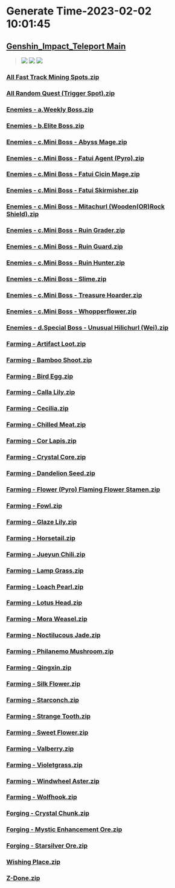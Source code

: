 # Generate Time-2023-02-02 10:01:45

## [Genshin_Impact_Teleport Main](https://github.com/Sam5440/Genshin_Impact_Teleport/edit/main/README.md)

>![](https://komarev.com/ghpvc/?username=done439)
>![](https://komarev.com/ghpvc/?username=done438)
>![](https://komarev.com/ghpvc/?username=done437)

### [All Fast Track Mining Spots.zip](https://raw.githubusercontent.com/Sam5440/Genshin_Impact_Teleport/download/OptimizationCollectionPackage/%5BOld%5DTeleportsALL%28Version_2.8%29/English/Locs/Genshin/All%20Fast%20Track%20Mining%20Spots.zip)

### [All Random Quest (Trigger Spot).zip](https://raw.githubusercontent.com/Sam5440/Genshin_Impact_Teleport/download/OptimizationCollectionPackage/%5BOld%5DTeleportsALL%28Version_2.8%29/English/Locs/Genshin/All%20Random%20Quest%20%28Trigger%20Spot%29.zip)

### [Enemies - a.Weekly Boss.zip](https://raw.githubusercontent.com/Sam5440/Genshin_Impact_Teleport/download/OptimizationCollectionPackage/%5BOld%5DTeleportsALL%28Version_2.8%29/English/Locs/Genshin/Enemies%20-%20a.Weekly%20Boss.zip)

### [Enemies - b.Elite Boss.zip](https://raw.githubusercontent.com/Sam5440/Genshin_Impact_Teleport/download/OptimizationCollectionPackage/%5BOld%5DTeleportsALL%28Version_2.8%29/English/Locs/Genshin/Enemies%20-%20b.Elite%20Boss.zip)

### [Enemies - c.Mini Boss - Abyss Mage.zip](https://raw.githubusercontent.com/Sam5440/Genshin_Impact_Teleport/download/OptimizationCollectionPackage/%5BOld%5DTeleportsALL%28Version_2.8%29/English/Locs/Genshin/Enemies%20-%20c.Mini%20Boss%20-%20Abyss%20Mage.zip)

### [Enemies - c.Mini Boss - Fatui Agent (Pyro).zip](https://raw.githubusercontent.com/Sam5440/Genshin_Impact_Teleport/download/OptimizationCollectionPackage/%5BOld%5DTeleportsALL%28Version_2.8%29/English/Locs/Genshin/Enemies%20-%20c.Mini%20Boss%20-%20Fatui%20Agent%20%28Pyro%29.zip)

### [Enemies - c.Mini Boss - Fatui Cicin Mage.zip](https://raw.githubusercontent.com/Sam5440/Genshin_Impact_Teleport/download/OptimizationCollectionPackage/%5BOld%5DTeleportsALL%28Version_2.8%29/English/Locs/Genshin/Enemies%20-%20c.Mini%20Boss%20-%20Fatui%20Cicin%20Mage.zip)

### [Enemies - c.Mini Boss - Fatui Skirmisher.zip](https://raw.githubusercontent.com/Sam5440/Genshin_Impact_Teleport/download/OptimizationCollectionPackage/%5BOld%5DTeleportsALL%28Version_2.8%29/English/Locs/Genshin/Enemies%20-%20c.Mini%20Boss%20-%20Fatui%20Skirmisher.zip)

### [Enemies - c.Mini Boss - Mitachurl (Wooden(OR)Rock Shield).zip](https://raw.githubusercontent.com/Sam5440/Genshin_Impact_Teleport/download/OptimizationCollectionPackage/%5BOld%5DTeleportsALL%28Version_2.8%29/English/Locs/Genshin/Enemies%20-%20c.Mini%20Boss%20-%20Mitachurl%20%28Wooden%28OR%29Rock%20Shield%29.zip)

### [Enemies - c.Mini Boss - Ruin Grader.zip](https://raw.githubusercontent.com/Sam5440/Genshin_Impact_Teleport/download/OptimizationCollectionPackage/%5BOld%5DTeleportsALL%28Version_2.8%29/English/Locs/Genshin/Enemies%20-%20c.Mini%20Boss%20-%20Ruin%20Grader.zip)

### [Enemies - c.Mini Boss - Ruin Guard.zip](https://raw.githubusercontent.com/Sam5440/Genshin_Impact_Teleport/download/OptimizationCollectionPackage/%5BOld%5DTeleportsALL%28Version_2.8%29/English/Locs/Genshin/Enemies%20-%20c.Mini%20Boss%20-%20Ruin%20Guard.zip)

### [Enemies - c.Mini Boss - Ruin Hunter.zip](https://raw.githubusercontent.com/Sam5440/Genshin_Impact_Teleport/download/OptimizationCollectionPackage/%5BOld%5DTeleportsALL%28Version_2.8%29/English/Locs/Genshin/Enemies%20-%20c.Mini%20Boss%20-%20Ruin%20Hunter.zip)

### [Enemies - c.Mini Boss - Slime.zip](https://raw.githubusercontent.com/Sam5440/Genshin_Impact_Teleport/download/OptimizationCollectionPackage/%5BOld%5DTeleportsALL%28Version_2.8%29/English/Locs/Genshin/Enemies%20-%20c.Mini%20Boss%20-%20Slime.zip)

### [Enemies - c.Mini Boss - Treasure Hoarder.zip](https://raw.githubusercontent.com/Sam5440/Genshin_Impact_Teleport/download/OptimizationCollectionPackage/%5BOld%5DTeleportsALL%28Version_2.8%29/English/Locs/Genshin/Enemies%20-%20c.Mini%20Boss%20-%20Treasure%20Hoarder.zip)

### [Enemies - c.Mini Boss - Whopperflower.zip](https://raw.githubusercontent.com/Sam5440/Genshin_Impact_Teleport/download/OptimizationCollectionPackage/%5BOld%5DTeleportsALL%28Version_2.8%29/English/Locs/Genshin/Enemies%20-%20c.Mini%20Boss%20-%20Whopperflower.zip)

### [Enemies - d.Special Boss - Unusual Hilichurl (Wei).zip](https://raw.githubusercontent.com/Sam5440/Genshin_Impact_Teleport/download/OptimizationCollectionPackage/%5BOld%5DTeleportsALL%28Version_2.8%29/English/Locs/Genshin/Enemies%20-%20d.Special%20Boss%20-%20Unusual%20Hilichurl%20%28Wei%29.zip)

### [Farming - Artifact Loot.zip](https://raw.githubusercontent.com/Sam5440/Genshin_Impact_Teleport/download/OptimizationCollectionPackage/%5BOld%5DTeleportsALL%28Version_2.8%29/English/Locs/Genshin/Farming%20-%20Artifact%20Loot.zip)

### [Farming - Bamboo Shoot.zip](https://raw.githubusercontent.com/Sam5440/Genshin_Impact_Teleport/download/OptimizationCollectionPackage/%5BOld%5DTeleportsALL%28Version_2.8%29/English/Locs/Genshin/Farming%20-%20Bamboo%20Shoot.zip)

### [Farming - Bird Egg.zip](https://raw.githubusercontent.com/Sam5440/Genshin_Impact_Teleport/download/OptimizationCollectionPackage/%5BOld%5DTeleportsALL%28Version_2.8%29/English/Locs/Genshin/Farming%20-%20Bird%20Egg.zip)

### [Farming - Calla Lily.zip](https://raw.githubusercontent.com/Sam5440/Genshin_Impact_Teleport/download/OptimizationCollectionPackage/%5BOld%5DTeleportsALL%28Version_2.8%29/English/Locs/Genshin/Farming%20-%20Calla%20Lily.zip)

### [Farming - Cecilia.zip](https://raw.githubusercontent.com/Sam5440/Genshin_Impact_Teleport/download/OptimizationCollectionPackage/%5BOld%5DTeleportsALL%28Version_2.8%29/English/Locs/Genshin/Farming%20-%20Cecilia.zip)

### [Farming - Chilled Meat.zip](https://raw.githubusercontent.com/Sam5440/Genshin_Impact_Teleport/download/OptimizationCollectionPackage/%5BOld%5DTeleportsALL%28Version_2.8%29/English/Locs/Genshin/Farming%20-%20Chilled%20Meat.zip)

### [Farming - Cor Lapis.zip](https://raw.githubusercontent.com/Sam5440/Genshin_Impact_Teleport/download/OptimizationCollectionPackage/%5BOld%5DTeleportsALL%28Version_2.8%29/English/Locs/Genshin/Farming%20-%20Cor%20Lapis.zip)

### [Farming - Crystal Core.zip](https://raw.githubusercontent.com/Sam5440/Genshin_Impact_Teleport/download/OptimizationCollectionPackage/%5BOld%5DTeleportsALL%28Version_2.8%29/English/Locs/Genshin/Farming%20-%20Crystal%20Core.zip)

### [Farming - Dandelion Seed.zip](https://raw.githubusercontent.com/Sam5440/Genshin_Impact_Teleport/download/OptimizationCollectionPackage/%5BOld%5DTeleportsALL%28Version_2.8%29/English/Locs/Genshin/Farming%20-%20Dandelion%20Seed.zip)

### [Farming - Flower (Pyro) Flaming Flower Stamen.zip](https://raw.githubusercontent.com/Sam5440/Genshin_Impact_Teleport/download/OptimizationCollectionPackage/%5BOld%5DTeleportsALL%28Version_2.8%29/English/Locs/Genshin/Farming%20-%20Flower%20%28Pyro%29%20Flaming%20Flower%20Stamen.zip)

### [Farming - Fowl.zip](https://raw.githubusercontent.com/Sam5440/Genshin_Impact_Teleport/download/OptimizationCollectionPackage/%5BOld%5DTeleportsALL%28Version_2.8%29/English/Locs/Genshin/Farming%20-%20Fowl.zip)

### [Farming - Glaze Lily.zip](https://raw.githubusercontent.com/Sam5440/Genshin_Impact_Teleport/download/OptimizationCollectionPackage/%5BOld%5DTeleportsALL%28Version_2.8%29/English/Locs/Genshin/Farming%20-%20Glaze%20Lily.zip)

### [Farming - Horsetail.zip](https://raw.githubusercontent.com/Sam5440/Genshin_Impact_Teleport/download/OptimizationCollectionPackage/%5BOld%5DTeleportsALL%28Version_2.8%29/English/Locs/Genshin/Farming%20-%20Horsetail.zip)

### [Farming - Jueyun Chili.zip](https://raw.githubusercontent.com/Sam5440/Genshin_Impact_Teleport/download/OptimizationCollectionPackage/%5BOld%5DTeleportsALL%28Version_2.8%29/English/Locs/Genshin/Farming%20-%20Jueyun%20Chili.zip)

### [Farming - Lamp Grass.zip](https://raw.githubusercontent.com/Sam5440/Genshin_Impact_Teleport/download/OptimizationCollectionPackage/%5BOld%5DTeleportsALL%28Version_2.8%29/English/Locs/Genshin/Farming%20-%20Lamp%20Grass.zip)

### [Farming - Loach Pearl.zip](https://raw.githubusercontent.com/Sam5440/Genshin_Impact_Teleport/download/OptimizationCollectionPackage/%5BOld%5DTeleportsALL%28Version_2.8%29/English/Locs/Genshin/Farming%20-%20Loach%20Pearl.zip)

### [Farming - Lotus Head.zip](https://raw.githubusercontent.com/Sam5440/Genshin_Impact_Teleport/download/OptimizationCollectionPackage/%5BOld%5DTeleportsALL%28Version_2.8%29/English/Locs/Genshin/Farming%20-%20Lotus%20Head.zip)

### [Farming - Mora Weasel.zip](https://raw.githubusercontent.com/Sam5440/Genshin_Impact_Teleport/download/OptimizationCollectionPackage/%5BOld%5DTeleportsALL%28Version_2.8%29/English/Locs/Genshin/Farming%20-%20Mora%20Weasel.zip)

### [Farming - Noctilucous Jade.zip](https://raw.githubusercontent.com/Sam5440/Genshin_Impact_Teleport/download/OptimizationCollectionPackage/%5BOld%5DTeleportsALL%28Version_2.8%29/English/Locs/Genshin/Farming%20-%20Noctilucous%20Jade.zip)

### [Farming - Philanemo Mushroom.zip](https://raw.githubusercontent.com/Sam5440/Genshin_Impact_Teleport/download/OptimizationCollectionPackage/%5BOld%5DTeleportsALL%28Version_2.8%29/English/Locs/Genshin/Farming%20-%20Philanemo%20Mushroom.zip)

### [Farming - Qingxin.zip](https://raw.githubusercontent.com/Sam5440/Genshin_Impact_Teleport/download/OptimizationCollectionPackage/%5BOld%5DTeleportsALL%28Version_2.8%29/English/Locs/Genshin/Farming%20-%20Qingxin.zip)

### [Farming - Silk Flower.zip](https://raw.githubusercontent.com/Sam5440/Genshin_Impact_Teleport/download/OptimizationCollectionPackage/%5BOld%5DTeleportsALL%28Version_2.8%29/English/Locs/Genshin/Farming%20-%20Silk%20Flower.zip)

### [Farming - Starconch.zip](https://raw.githubusercontent.com/Sam5440/Genshin_Impact_Teleport/download/OptimizationCollectionPackage/%5BOld%5DTeleportsALL%28Version_2.8%29/English/Locs/Genshin/Farming%20-%20Starconch.zip)

### [Farming - Strange Tooth.zip](https://raw.githubusercontent.com/Sam5440/Genshin_Impact_Teleport/download/OptimizationCollectionPackage/%5BOld%5DTeleportsALL%28Version_2.8%29/English/Locs/Genshin/Farming%20-%20Strange%20Tooth.zip)

### [Farming - Sweet Flower.zip](https://raw.githubusercontent.com/Sam5440/Genshin_Impact_Teleport/download/OptimizationCollectionPackage/%5BOld%5DTeleportsALL%28Version_2.8%29/English/Locs/Genshin/Farming%20-%20Sweet%20Flower.zip)

### [Farming - Valberry.zip](https://raw.githubusercontent.com/Sam5440/Genshin_Impact_Teleport/download/OptimizationCollectionPackage/%5BOld%5DTeleportsALL%28Version_2.8%29/English/Locs/Genshin/Farming%20-%20Valberry.zip)

### [Farming - Violetgrass.zip](https://raw.githubusercontent.com/Sam5440/Genshin_Impact_Teleport/download/OptimizationCollectionPackage/%5BOld%5DTeleportsALL%28Version_2.8%29/English/Locs/Genshin/Farming%20-%20Violetgrass.zip)

### [Farming - Windwheel Aster.zip](https://raw.githubusercontent.com/Sam5440/Genshin_Impact_Teleport/download/OptimizationCollectionPackage/%5BOld%5DTeleportsALL%28Version_2.8%29/English/Locs/Genshin/Farming%20-%20Windwheel%20Aster.zip)

### [Farming - Wolfhook.zip](https://raw.githubusercontent.com/Sam5440/Genshin_Impact_Teleport/download/OptimizationCollectionPackage/%5BOld%5DTeleportsALL%28Version_2.8%29/English/Locs/Genshin/Farming%20-%20Wolfhook.zip)

### [Forging - Crystal Chunk.zip](https://raw.githubusercontent.com/Sam5440/Genshin_Impact_Teleport/download/OptimizationCollectionPackage/%5BOld%5DTeleportsALL%28Version_2.8%29/English/Locs/Genshin/Forging%20-%20Crystal%20Chunk.zip)

### [Forging - Mystic Enhancement Ore.zip](https://raw.githubusercontent.com/Sam5440/Genshin_Impact_Teleport/download/OptimizationCollectionPackage/%5BOld%5DTeleportsALL%28Version_2.8%29/English/Locs/Genshin/Forging%20-%20Mystic%20Enhancement%20Ore.zip)

### [Forging - Starsilver Ore.zip](https://raw.githubusercontent.com/Sam5440/Genshin_Impact_Teleport/download/OptimizationCollectionPackage/%5BOld%5DTeleportsALL%28Version_2.8%29/English/Locs/Genshin/Forging%20-%20Starsilver%20Ore.zip)

### [Wishing Place.zip](https://raw.githubusercontent.com/Sam5440/Genshin_Impact_Teleport/download/OptimizationCollectionPackage/%5BOld%5DTeleportsALL%28Version_2.8%29/English/Locs/Genshin/Wishing%20Place.zip)

### [Z-Done.zip](https://raw.githubusercontent.com/Sam5440/Genshin_Impact_Teleport/download/OptimizationCollectionPackage/%5BOld%5DTeleportsALL%28Version_2.8%29/English/Locs/Genshin/Z-Done.zip)


